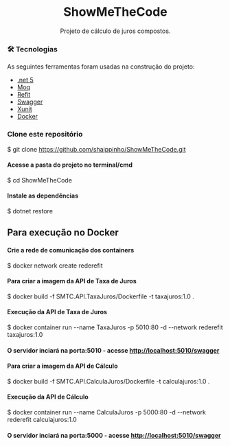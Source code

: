 <h1 align="center">ShowMeTheCode</h1> 

<p align="center">Projeto de cálculo de juros compostos.</p> 


### 🛠 Tecnologias

As seguintes ferramentas foram usadas na construção do projeto:

- [.net 5](https://dotnet.microsoft.com/download/dotnet/5.0)
- [Moq](https://github.com/Moq/moq4/wiki/Quickstart)
- [Refit](https://github.com/reactiveui/refit)
- [Swagger](https://swagger.io/)
- [Xunit](https://xunit.net/)
- [Docker](https://www.docker.com/)



### Clone este repositório
$ git clone <https://github.com/shaippinho/ShowMeTheCode.git>

#### Acesse a pasta do projeto no terminal/cmd
$ cd ShowMeTheCode

#### Instale as dependências
$ dotnet restore

## Para execução no Docker

#### Crie a rede de comunicação dos containers
$ docker network create rederefit

#### Para criar a imagem da API de Taxa de Juros
$ docker build -f SMTC.API.TaxaJuros/Dockerfile -t taxajuros:1.0 .

#### Execução da API de Taxa de Juros
$ docker container run --name TaxaJuros -p 5010:80 -d --network rederefit taxajuros:1.0
#### O servidor inciará na porta:5010 - acesse <http://localhost:5010/swagger> 

#### Para criar a imagem da API de Cálculo
$ docker build -f SMTC.API.CalculaJuros/Dockerfile -t calculajuros:1.0 .

#### Execução da API de Cálculo
$ docker container run --name CalculaJuros -p 5000:80 -d --network rederefit calculajuros:1.0
#### O servidor inciará na porta:5000 - acesse <http://localhost:5010/swagger> 
